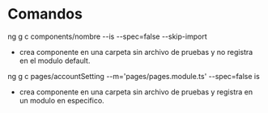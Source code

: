 # Comandos

ng g c components/nombre --is --spec=false --skip-import 
- crea componente en una carpeta sin archivo de pruebas y no registra en el modulo default.

ng g c pages/accountSetting --m='pages/pages.module.ts' --spec=false is
- crea componente en una carpeta sin archivo de pruebas y registra en un modulo en especifico.